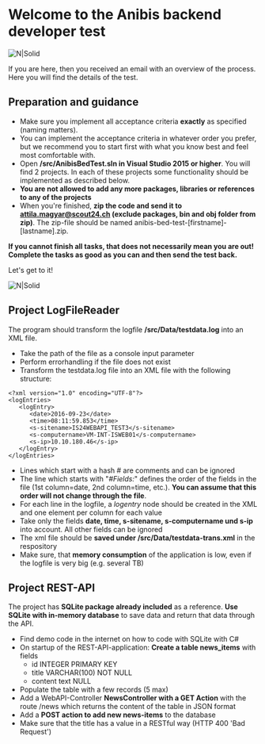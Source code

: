 # Welcome to the Anibis backend developer test

![N|Solid](https://www.anibis.ch/_Frontend/Anibis-Desktop/build/img/anibis-logo.svg)

If you are here, then you received an email with an overview of the process. Here you will find the details of the test.

## Preparation and guidance
* Make sure you implement all acceptance criteria **exactly** as specified (naming matters).
* You can implement the acceptance criteria in whatever order you prefer, but we recommend you to start first with what you know best and feel most comfortable with.
* Open **/src/AnibisBedTest.sln in Visual Studio 2015 or higher**. You will find 2 projects. In each of these projects some functionality should be implemented as described below.
* **You are not allowed to add any more packages, libraries or references to any of the projects** 
* When you're finished, **zip the code and send it to attila.magyar@scout24.ch (exclude packages, bin and obj folder from zip)**. The zip-file should be named anibis-bed-test-[firstname]-[lastname].zip.

**If you cannot finish all tasks, that does not necessarily mean you are out! Complete the tasks as good as you can and then send the test back.**

Let's get to it!

![N|Solid](https://media.giphy.com/media/5ntdy5Ban1dIY/giphy.gif)

## Project LogFileReader
The program should transform the logfile **/src/Data/testdata.log** into an XML file.
* Take the path of the file as a console input parameter
* Perform errorhandling if the file does not exist
* Transform the testdata.log file into an XML file with the following structure:
```
<?xml version="1.0" encoding="UTF-8"?>
<logEntries>
   <logEntry>
      <date>2016-09-23</date>
      <time>08:11:59.853</time>
      <s-sitename>IS24WEBAPI_TEST3</s-sitename>
      <s-computername>VM-INT-ISWEB01</s-computername>
      <s-ip>10.10.180.46</s-ip>
   </logEntry>
</logEntries>
```
* Lines which start with a hash # are comments and can be ignored
* The line which starts with "*#Fields:*" defines the order of the fields in the file (1st column=date, 2nd column=time, etc.). **You can assume that this order will not change through the file**.
* For each line in the logfile, a *logentry* node should be created in the XML and one element per column for each value
* Take only the fields **date, time, s-sitename, s-computername und s-ip** into account. All other fields can be ignored
* The xml file should be **saved under /src/Data/testdata-trans.xml** in the respository
* Make sure, that **memory consumption** of the application is low, even if the logfile is very big (e.g. several TB) 

## Project REST-API
The project has **SQLite package already included** as a reference. **Use SQLite with in-memory database** to save data and return that data through the API.
* Find demo code in the internet on how to code with SQLite with C#
* On startup of the REST-API-application: **Create a table news_items** with fields 
  * id INTEGER PRIMARY KEY
  * title VARCHAR(100) NOT NULL
  * content text NULL 
* Populate the table with a few records (5 max) 
* Add a WebAPI-Controller **NewsController with a GET Action** with the route /news which returns the content of the table in JSON format
* Add a **POST action to add new news-items** to the database
* Make sure that the title has a value in a RESTful way (HTTP 400 'Bad Request')
